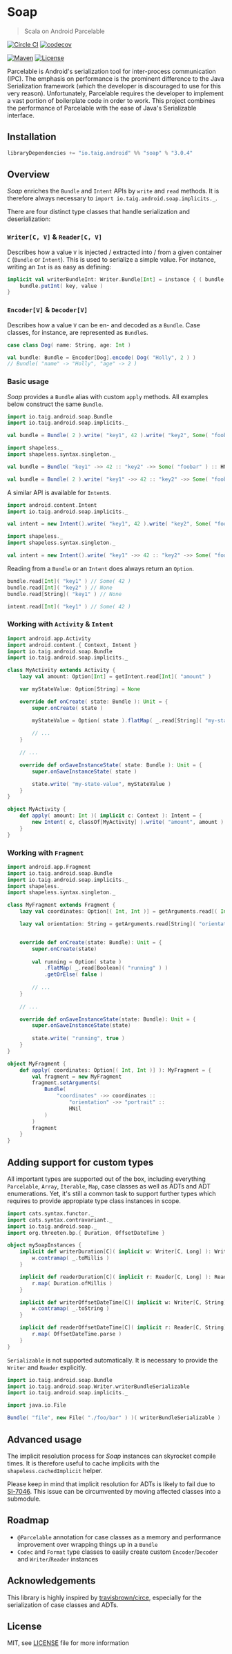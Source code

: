 # Soap

> Scala on Android Parcelable

[![Circle CI](https://circleci.com/gh/Taig/soap/tree/master.svg?style=shield)](https://circleci.com/gh/Taig/soap/tree/master)
[![codecov](https://codecov.io/gh/Taig/Soap/branch/master/graph/badge.svg)](https://codecov.io/gh/Taig/Soap)

[![Maven](https://img.shields.io/maven-central/v/io.taig.android/soap_2.11.svg)](http://search.maven.org/#artifactdetails%7Cio.taig.android%7Csoap_2.11%7C3.0.4%7Caar)
[![License](https://img.shields.io/badge/license-MIT-blue.svg)](https://raw.githubusercontent.com/Taig/soap/master/LICENSE)

Parcelable is Android's serialization tool for inter-process communication (IPC). The emphasis on performance is the prominent difference to the Java Serialization framework (which the developer is discouraged to use for this very reason). Unfortunately, Parcelable requires the developer to implement a vast portion of boilerplate code in order to work. This project combines the performance of Parcelable with the ease of Java's Serializable interface.

## Installation

````scala
libraryDependencies += "io.taig.android" %% "soap" % "3.0.4"
````

## Overview

*Soap* enriches the `Bundle` and `Intent` APIs by `write` and `read` methods. It is therefore always necessary to `import io.taig.android.soap.implicits._`.

There are four distinct type classes that handle serialization and deserialization:

### `Writer[C, V]` & `Reader[C, V]`  

Describes how a value `V` is injected / extracted into / from a given container `C` (`Bundle` or `Intent`). This is used to serialize a simple value. For instance, writing an `Int` is as easy as defining:

````scala
implicit val writerBundleInt: Writer.Bundle[Int] = instance { ( bundle, key, value ) =>
    bundle.putInt( key, value )
}
````

### `Encoder[V]` & `Decoder[V]` 

Describes how a value `V` can be en- and decoded as a `Bundle`. Case classes, for instance, are represented as `Bundle`s.

````scala
case class Dog( name: String, age: Int )

val bundle: Bundle = Encoder[Dog].encode( Dog( "Holly", 2 ) )
// Bundle( "name" -> "Holly", "age" -> 2 )
````

### Basic usage

*Soap* provides a `Bundle` alias with custom `apply` methods. All examples below construct the same `Bundle`.

````scala
import io.taig.android.soap.Bundle
import io.taig.android.soap.implicits._

val bundle = Bundle( 2 ).write( "key1", 42 ).write( "key2", Some( "foobar" ) )

import shapeless._
import shapeless.syntax.singleton._

val bundle = Bundle( "key1" ->> 42 :: "key2" ->> Some( "foobar" ) :: HNil )

val bundle = Bundle( 2 ).write( "key1" ->> 42 :: "key2" ->> Some( "foobar" ) :: HNil )
````

A similar API is available for `Intent`s.

````scala
import android.content.Intent
import io.taig.android.soap.implicits._

val intent = new Intent().write( "key1", 42 ).write( "key2", Some( "foobar" ) )

import shapeless._
import shapeless.syntax.singleton._

val intent = new Intent().write( "key1" ->> 42 :: "key2" ->> Some( "foobar" ) :: HNil )
````

Reading from a `Bundle` or an `Intent` does always return an `Option`.

````scala
bundle.read[Int]( "key1" ) // Some( 42 )
bundle.read[Int]( "key2" ) // None
bundle.read[String]( "key1" ) // None

intent.read[Int]( "key1" ) // Some( 42 )
````

### Working with `Activity` & `Intent`

````scala
import android.app.Activity
import android.content.{ Context, Intent }
import io.taig.android.soap.Bundle
import io.taig.android.soap.implicits._

class MyActivity extends Activity {
    lazy val amount: Option[Int] = getIntent.read[Int]( "amount" )

    var myStateValue: Option[String] = None

    override def onCreate( state: Bundle ): Unit = {
        super.onCreate( state )

        myStateValue = Option( state ).flatMap( _.read[String]( "my-state-value" ) )
        
        // ...
    }
    
    // ...

    override def onSaveInstanceState( state: Bundle ): Unit = {
        super.onSaveInstanceState( state )

        state.write( "my-state-value", myStateValue )
    }
}

object MyActivity {
    def apply( amount: Int )( implicit c: Context ): Intent = {
        new Intent( c, classOf[MyActivity] ).write( "amount", amount )
    }
}
````

### Working with `Fragment`

````scala
import android.app.Fragment
import io.taig.android.soap.Bundle
import io.taig.android.soap.implicits._
import shapeless._
import shapeless.syntax.singleton._

class MyFragment extends Fragment {
    lazy val coordinates: Option[( Int, Int )] = getArguments.read[( Int, Int )]( "coordinates" )

    lazy val orientation: String = getArguments.read[String]( "orientation" ).get


    override def onCreate(state: Bundle): Unit = {
        super.onCreate(state)
        
        val running = Option( state )
            .flatMap( _.read[Boolean]( "running" ) )
            .getOrElse( false )
        
        // ...
    }
    
    // ...

    override def onSaveInstanceState(state: Bundle): Unit = {
        super.onSaveInstanceState(state)
        
        state.write( "running", true )
    }
}

object MyFragment {
    def apply( coordinates: Option[( Int, Int )] ): MyFragment = {
        val fragment = new MyFragment
        fragment.setArguments(
            Bundle(
                "coordinates" ->> coordinates ::
                    "orientation" ->> "portrait" ::
                    HNil
            )
        )
        fragment
    }
}
````

## Adding support for custom types

All important types are supported out of the box, including everything `Parcelable`, `Array`, `Iterable`, `Map`, case classes as well as ADTs and ADT enumerations. Yet, it's still a common task to support further types which requires to provide appropiate type class instances in scope.

````scala
import cats.syntax.functor._
import cats.syntax.contravariant._
import io.taig.android.soap._
import org.threeten.bp.{ Duration, OffsetDateTime }

object mySoapInstances {
    implicit def writerDuration[C]( implicit w: Writer[C, Long] ): Writer[C, Duration] = {
        w.contramap( _.toMillis )
    }

    implicit def readerDuration[C]( implicit r: Reader[C, Long] ): Reader[C, Duration] = {
        r.map( Duration.ofMillis )
    }

    implicit def writerOffsetDateTime[C]( implicit w: Writer[C, String] ): Writer[C, OffsetDateTime] = {
        w.contramap( _.toString )
    }

    implicit def readerOffsetDateTime[C]( implicit r: Reader[C, String] ): Reader[C, OffsetDateTime] = {
        r.map( OffsetDateTime.parse )
    }
}
````

`Serializable` is not supported automatically. It is necessary to provide the `Writer` and `Reader` explicitly.

````scala
import io.taig.android.soap.Bundle
import io.taig.android.soap.Writer.writerBundleSerializable
import io.taig.android.soap.implicits._

import java.io.File

Bundle( "file", new File( "./foo/bar" ) )( writerBundleSerializable )
````

## Advanced usage

The implicit resolution process for *Soap* instances can skyrocket compile times. It is therefore useful to cache implicits with the `shapeless.cachedImplicit` helper.

Please keep in mind that implicit resolution for ADTs is likely to fail due to [SI-7046][3]. This issue can be circumvented by moving affected classes into a submodule.

## Roadmap

- `@Parcelable` annotation for case classes as a memory and performance improvement over wrapping things up in a `Bundle`
- `Codec` and `Format` type classes to easily create custom `Encoder`/`Decoder` and `Writer`/`Reader` instances

## Acknowledgements

This library is highly inspired by [travisbrown/circe][2], especially for the serialization of case classes and ADTs.

## License

MIT, see [LICENSE][1] file for more information

[1]: https://raw.githubusercontent.com/Taig/Soap/master/LICENSE
[2]: https://github.com/travisbrown/circe/
[3]: https://issues.scala-lang.org/browse/SI-7046
